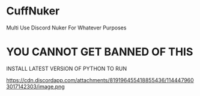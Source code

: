 # CuffNuker
Multi Use Discord Nuker For Whatever Purposes
# YOU CANNOT GET BANNED OF THIS 

INSTALL LATEST VERSION OF PYTHON TO RUN 

https://cdn.discordapp.com/attachments/819196455418855436/1144479603017142303/image.png
